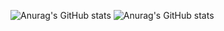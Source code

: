 ![Anurag's GitHub stats](https://github-readme-stats.vercel.app/api?username=SahEnaile&show=reviews,discussions_started,discussions_answered,prs_merged,prs_merged_percentage&theme=tokyonight)
![Anurag's GitHub stats](https://github-readme-stats.vercel.app/api?username=SahEnaile&show_icons=true&theme=tokyonight)
<!---
SahEnaile/SahEnaile is a ✨ special ✨ repository because its `README.md` (this file) appears on your GitHub profile.
You can click the Preview link to take a look at your changes.
--->
